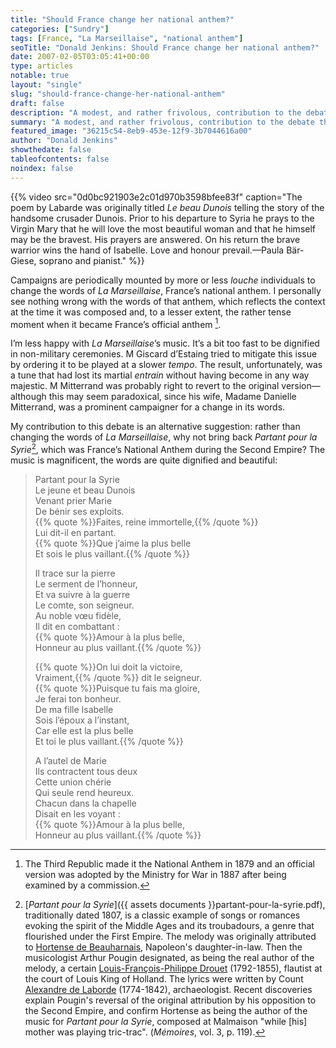 ```yaml
---
title: "Should France change her national anthem?"
categories: ["Sundry"]
tags: [France, "La Marseillaise", "national anthem"]
seoTitle: "Donald Jenkins: Should France change her national anthem?"
date: 2007-02-05T03:05:41+00:00
type: articles
notable: true
layout: "single"
slug: "should-france-change-her-national-anthem"
draft: false
description: "A modest, and rather frivolous, contribution to the debate that sometimes recurs about the words of France's national anthem."
summary: "A modest, and rather frivolous, contribution to the debate that sometimes recurs about the words of France's national anthem."
featured_image: "36215c54-8eb9-453e-12f9-3b7044616a00"
author: "Donald Jenkins"
showthedate: false
tableofcontents: false
noindex: false
---
```


{{% video src="0d0bc921903e2c01d970b3598bfee83f" caption="The poem by Labarde was originally titled _Le beau Dunois_ telling the story of the handsome crusader Dunois. Prior to his departure to Syria he prays to the Virgin Mary that he will love the most beautiful woman and that he himself may be the bravest. His prayers are answered. On his return the brave warrior wins the hand of Isabelle. Love and honour prevail.—Paula Bär-Giese, soprano and pianist." %}}

Campaigns are periodically mounted by more or less _louche_ individuals to change the words of _La Marseillaise_, France’s national anthem. I personally see nothing wrong with the words of that anthem, which reflects the context at the time it was composed and, to a lesser extent, the rather tense moment when it became France’s official anthem [^1].

I’m less happy with _La Marseillaise_’s music. It’s a bit too fast to be dignified in non-military ceremonies. M Giscard d’Estaing tried to mitigate this issue by ordering it to be played at a slower _tempo_. The result, unfortunately, was a tune that had lost its martial _entrain_ without having become in any way majestic. M Mitterrand was probably right to revert to the original version—although this may seem paradoxical, since his wife, Madame Danielle Mitterrand, was a prominent campaigner for a change in its words.

My contribution to this debate is an alternative suggestion: rather than changing the words of _La Marseillaise_, why not bring back _Partant pour la Syrie_[^2], which was France’s National Anthem during the Second Empire? The music is magnificent, the words are quite dignified and beautiful:

> Partant pour la Syrie  
> Le jeune et beau Dunois  
> Venant prier Marie  
> De bénir ses exploits.  
> {{% quote %}}Faites, reine immortelle,{{% /quote %}}  
> Lui dit-il en partant.  
> {{% quote %}}Que j’aime la plus belle  
> Et sois le plus vaillant.{{% /quote %}}
>
> Il trace sur la pierre  
> Le serment de l’honneur,  
> Et va suivre à la guerre  
> Le comte, son seigneur.  
> Au noble vœu fidèle,  
> Il dit en combattant :  
> {{% quote %}}Amour à la plus belle,  
> Honneur au plus vaillant.{{% /quote %}}
>
> {{% quote %}}On lui doit la victoire,  
> Vraiment,{{% /quote %}} dit le seigneur.  
> {{% quote %}}Puisque tu fais ma gloire,  
> Je ferai ton bonheur.  
> De ma fille Isabelle  
> Sois l’époux a l’instant,  
> Car elle est la plus belle  
> Et toi le plus vaillant.{{% /quote %}}
>
> A l’autel de Marie  
> Ils contractent tous deux  
> Cette union chérie  
> Qui seule rend heureux.  
> Chacun dans la chapelle  
> Disait en les voyant :  
> {{% quote %}}Amour à la plus belle,  
> Honneur au plus vaillant.{{% /quote %}}

[^1]: The Third Republic made it the National Anthem in 1879 and an official version was adopted by the Ministry for War in 1887 after being examined by a commission.
[^2]: [_Partant pour la Syrie_]({{ assets documents }}partant-pour-la-syrie.pdf), traditionally dated 1807, is a classic example of songs or romances evoking the spirit of the Middle Ages and its troubadours, a genre that flourished under the First Empire. The melody was originally attributed to [Hortense de Beauharnais](https://en.wikipedia.org/wiki/Hortense_de_Beauharnais), Napoleon's daughter-in-law. Then the musicologist Arthur Pougin designated, as being the real author of the melody, a certain [Louis-François-Philippe Drouet](https://en.wikipedia.org/wiki/Louis_Drouet) (1792-1855), flautist at the court of Louis King of Holland. The lyrics were written by Count [Alexandre de Laborde](https://en.wikipedia.org/wiki/Alexandre_de_Laborde) (1774-1842), archaeologist. Recent discoveries explain Pougin's reversal of the original attribution by his opposition to the Second Empire, and confirm Hortense as being the author of the music for _Partant pour la Syrie_, composed at Malmaison "while [his] mother was playing tric-trac". (_Mémoires_, vol. 3, p. 119).
